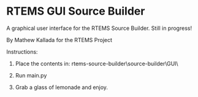 RTEMS GUI Source Builder
========================
A graphical user interface for the RTEMS Source Builder. Still in progress!

By Mathew Kallada for the RTEMS Project


Instructions:

1. Place the contents in: rtems-source-builder\source-builder\GUI\

2. Run main.py

3. Grab a glass of lemonade and enjoy.
